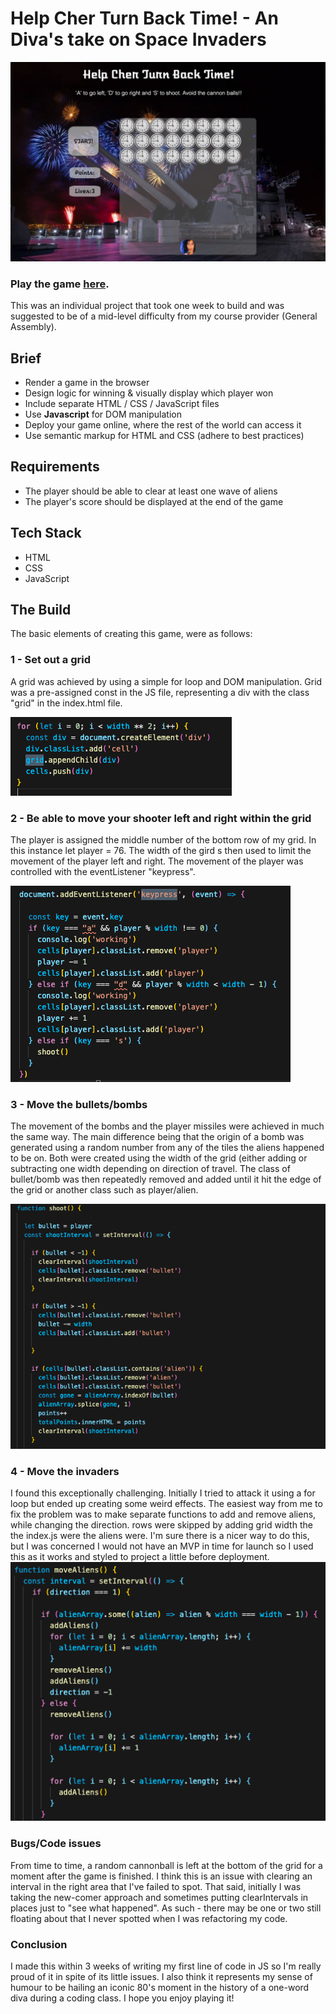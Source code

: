 # Help Cher Turn Back Time! - An Diva's take on Space Invaders
![screenshot of project](readmeScreenshot.png)

### Play the game [here](https://selliott456.github.io/Project-one/).

This was an individual project that took one week to build and was suggested to be of a mid-level difficulty from my course provider (General Assembly). 

## Brief 


* Render a game in the browser
* Design logic for winning & visually display which player won
* Include separate HTML / CSS / JavaScript files
* Use **Javascript** for DOM manipulation
* Deploy your game online, where the rest of the world can access it
* Use semantic markup for HTML and CSS (adhere to best practices)

## Requirements

* The player should be able to clear at least one wave of aliens
* The player's score should be displayed at the end of the game

## Tech Stack

* HTML
* CSS
* JavaScript

## The Build

The basic elements of creating this game, were as follows: 

### 1 - Set out a grid
A grid was achieved by using a simple for loop and DOM manipulation. Grid was a pre-assigned const in the JS file, representing a div with the class "grid" in the index.html file. 

![screenshot of code for grid](gridCode.png)

### 2 - Be able to move your shooter left and right within the grid
The player is assigned the middle number of the bottom row of my grid. In this instance let player = 76.
The width of the gird s then used to limit the movement of the player left and right. The movement of the player was controlled with the eventListener "keypress".

![screenshot of code for player movement](readmePlayerMovement.png)

### 3 - Move the bullets/bombs 
The movement of the bombs and the player missiles were achieved in much the same way. The main difference being that the origin of a bomb was generated using a random number from any of the tiles the aliens happened to be on. Both were created using the width of the grid (either adding or subtracting one width depending on direction of travel. The class of bullet/bomb was then repeatedly removed and added until it hit the edge of the grid or another class such as player/alien. 

![screenshot of code for shoot](readMeShoot.png)

### 4 - Move the invaders
I found this exceptionally challenging. Initially I tried to attack it using a for loop but ended up creating some weird effects. The easiest way from me to fix the problem was to make separate functions to add and remove aliens, while changing the direction. rows were skipped by adding grid width the the index.js were the aliens were. I'm sure there is a nicer way to do this, but I was concerned I would not have an MVP in time for launch so I used this as it works and styled to project a little before deployment. 
![screenshot of code for moving aliens](moveAliens.png)

### Bugs/Code issues
From time to time, a random cannonball is left at the bottom of the grid for a moment after the game is finished. I think this is an issue with clearing an interval in the right area that I've failed to spot. That said, initially I was taking the new-comer approach and sometimes putting clearIntervals in places just to "see what happened". As such - there may be one or two still floating about that I never spotted when I was refactoring my code. 

### Conclusion
I made this within 3 weeks of writing my first line of code in JS so I'm really proud of it in spite of its little issues. I also think it represents my sense of humour to be hailing an iconic 80's moment in the history of a one-word diva during a coding class. I hope you enjoy playing it!

